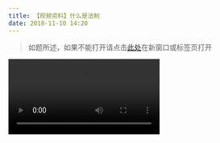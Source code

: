 ```yaml
---
title: 【视频资料】什么是法制
date: 2018-11-10 14:20
---
```


>   如题所述，如果不能打开请点击[此处](http://www.ccaku.com/fazhi.mp4)在新窗口或标签页打开


<video src="http://www.ccaku.com/fazhi.mp4" controls="controls">
您的浏览器不支持 video 标签。
</video>
